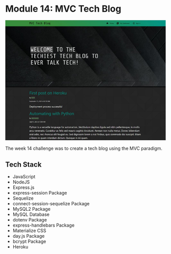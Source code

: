 # Module 14: MVC Tech Blog

![Site Screenshot](../public/img/m14_mvc_tech_blog.jpg)

The week 14 challenge was to create a tech blog using the MVC paradigm. 

## Tech Stack
- JavaScript
- NodeJS
- Express.js
- express-session Package
- Sequelize
- connect-session-sequelize Package
- MySQL2 Package
- MySQL Database
- dotenv Package
- express-handlebars Package
- Materialize CSS
- day.js Package
- bcrypt Package
- Heroku